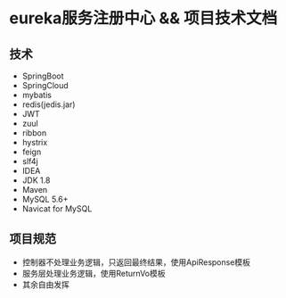 # eureka服务注册中心 && 项目技术文档

## 技术
* SpringBoot
* SpringCloud
* mybatis
* redis(jedis.jar)
* JWT
* zuul
* ribbon
* hystrix
* feign
* slf4j
* IDEA
* JDK 1.8
* Maven
* MySQL 5.6+
* Navicat for MySQL

## 项目规范
* 控制器不处理业务逻辑，只返回最终结果，使用ApiResponse模板
* 服务层处理业务逻辑，使用ReturnVo模板
* 其余自由发挥
